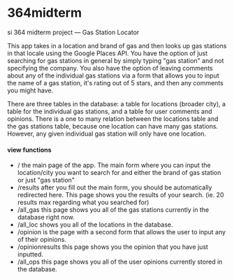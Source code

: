 # 364midterm
si 364 midterm project — Gas Station Locator

This app takes in a location and brand of gas and then looks up gas stations in that locale using the Google Places API. You have the option of just searching for gas stations in general by simply typing "gas station" and not specifying the company. You also have the option of leaving comments about any of the individual gas stations via a form that allows you to input the name of a gas station, it's rating out of 5 stars, and then any comments you might have.

There are three tables in the database: a table for locations (broader city), a table for the individual gas stations, and a table for user comments and opinions. There is a one to many relation between the locations table and the gas stations table, because one location can have many gas stations. However, any given individual gas station will only have one location.

#### view functions ####
- / the main page of the app. The main form where you can input the location/city you want to search for and either the brand of gas station or just "gas station"
- /results after you fill out the main form, you should be automatically redirected here. This page shows you the results of your search. (ie. 20 results max regarding what you searched for)
- /all_gas this page shows you all of the gas stations currently in the database right now.
- /all_loc shows you all of the locations in the database.
- /opinion is the page with a second form that allows the user to input any of their opinions.
- /opinionresults this page shows you the opinion that you have just inputted.
- /all_ops this page shows you all of the user opinions currently stored in the database. 
